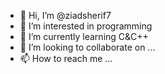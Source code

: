 - 👋 Hi, I’m @ziadsherif7
- 👀 I’m interested in programming 
- 🌱 I’m currently learning C&C++
- 💞️ I’m looking to collaborate on ...
- 📫 How to reach me ...

<!---
ziadsherif7/ziadsherif7 is a ✨ special ✨ repository because its `README.md` (this file) appears on your GitHub profile.
You can click the Preview link to take a look at your changes.
--->
